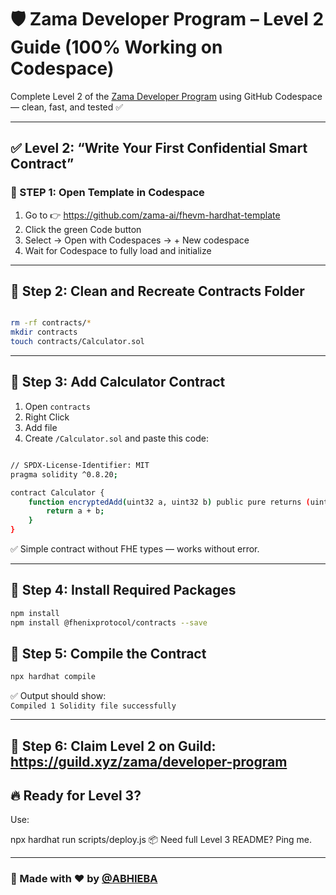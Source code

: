 # 🛡️ Zama Developer Program – Level 2 Guide (100% Working on Codespace)

Complete Level 2 of the [Zama Developer Program](https://guild.xyz/zama/developer-program) using GitHub Codespace — clean, fast, and tested ✅

---

## ✅ Level 2: “Write Your First Confidential Smart Contract”

### 🔹 STEP 1: Open Template in Codespace
1. Go to 👉 https://github.com/zama-ai/fhevm-hardhat-template
2. Click the green Code button
3. Select → Open with Codespaces → + New codespace
4. Wait for Codespace to fully load and initialize

---

## 🔹 Step 2: Clean and Recreate Contracts Folder
```bash

rm -rf contracts/*
mkdir contracts
touch contracts/Calculator.sol
```
---

## 🔹 Step 3: Add Calculator Contract

1. Open ```contracts``` 
2. Right Click 
3. Add file
4. Create ```/Calculator.sol``` and paste this code:
```bash

// SPDX-License-Identifier: MIT
pragma solidity ^0.8.20;

contract Calculator {
    function encryptedAdd(uint32 a, uint32 b) public pure returns (uint32) {
        return a + b;
    }
}
```
✅ Simple contract without FHE types — works without error.

---

## 🔹 Step 4: Install Required Packages
```bash
npm install
npm install @fhenixprotocol/contracts --save
```

## 🔹 Step 5: Compile the Contract
```bash
npx hardhat compile
```

✅ Output should show:  
```Compiled 1 Solidity file successfully```

---

## 🔹 Step 6: Claim Level 2 on Guild: https://guild.xyz/zama/developer-program  


## 🔥 Ready for Level 3?

Use:

npx hardhat run scripts/deploy.js
📦 Need full Level 3 README? Ping me.

---

### 👑 Made with ❤️ by [@ABHIEBA](https://github.com/ABHIEBA)

